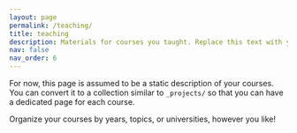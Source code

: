 ```yaml
---
layout: page
permalink: /teaching/
title: teaching
description: Materials for courses you taught. Replace this text with your description.
nav: false
nav_order: 6
---
```

For now, this page is assumed to be a static description of your courses. You can convert it to a
collection similar to `_projects/` so that you can have a dedicated page for each course.

Organize your courses by years, topics, or universities, however you like!
